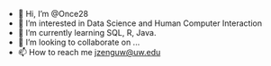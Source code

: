 - 👋 Hi, I’m @Once28
- 👀 I’m interested in Data Science and Human Computer Interaction
- 🌱 I’m currently learning SQL, R, Java.
- 💞️ I’m looking to collaborate on ...
- 📫 How to reach me jzenguw@uw.edu

<!---
Once28/Once28 is a ✨ special ✨ repository because its `README.md` (this file) appears on your GitHub profile.
You can click the Preview link to take a look at your changes.
--->
